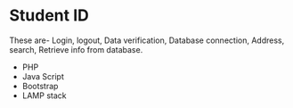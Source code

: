# Student ID

These are-
Login, logout,
Data verification,
Database connection, Address, search,
Retrieve info from database.

- PHP
- Java Script
- Bootstrap
- LAMP stack
